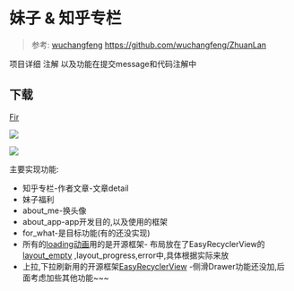 # 妹子 & 知乎专栏

> 参考: [wuchangfeng](https://github.com/wuchangfeng/ZhuanLan) https://github.com/wuchangfeng/ZhuanLan

项目详细 注解 以及功能在提交message和代码注解中


## 下载
[Fir](http://fir.im/sq2t)

<a href="http://android.myapp.com/myapp/detail.htm?apkName=com.yang.bruce.mumuxi" target="_blank" alt="Google Paly"><img src="http://ww4.sinaimg.cn/mw1024/c05ae6b6gw1f5pv5t3kwwj203w01jglf.jpg"/></a>

<a href="http://www.wandoujia.com/apps/com.yang.bruce.mumuxi" target="_blank" alt="Google Paly"><img src="http://ww1.sinaimg.cn/mw690/c05ae6b6gw1f5iyz0qbdgj204k01mglg.jpg"/></a>

主要实现功能:
- 知乎专栏-作者文章-文章detail
- 妹子福利
- about_me-换头像
- about_app-app开发目的,以及使用的框架
- for_what-是目标功能(有的还没实现)
- 所有的[loading动画](https://github.com/zzz40500/android-shapeLoadingView)用的是开源框架- 布局放在了EasyRecyclerView的 [layout_empty](https://github.com/yangxiaoge/MumuXi/blob/master/app/src/main/res/layout/fragment_zhuanlan_layout.xml) ,layout_progress,error中,具体根据实际来放
- 上拉,下拉刷新用的开源框架[EasyRecyclerView](https://github.com/Jude95/EasyRecyclerView)
-侧滑Drawer功能还没加,后面考虑加些其他功能~~~
